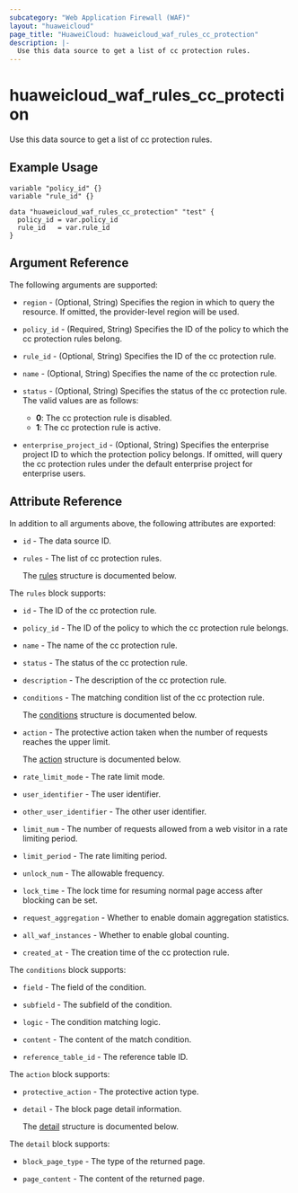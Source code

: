```yaml
---
subcategory: "Web Application Firewall (WAF)"
layout: "huaweicloud"
page_title: "HuaweiCloud: huaweicloud_waf_rules_cc_protection"
description: |-
  Use this data source to get a list of cc protection rules.
---
```


# huaweicloud_waf_rules_cc_protection

Use this data source to get a list of cc protection rules.

## Example Usage

```hcl
variable "policy_id" {}
variable "rule_id" {}

data "huaweicloud_waf_rules_cc_protection" "test" {
  policy_id = var.policy_id
  rule_id   = var.rule_id
}
```

## Argument Reference

The following arguments are supported:

* `region` - (Optional, String) Specifies the region in which to query the resource.
  If omitted, the provider-level region will be used.

* `policy_id` - (Required, String) Specifies the ID of the policy to which the cc protection rules belong.

* `rule_id` - (Optional, String) Specifies the ID of the cc protection rule.

* `name` - (Optional, String) Specifies the name of the cc protection rule.

* `status` - (Optional, String) Specifies the status of the cc protection rule.
  The valid values are as follows:
  + **0**: The cc protection rule is disabled.
  + **1**: The cc protection  rule is active.

* `enterprise_project_id` - (Optional, String) Specifies the enterprise project ID to which the protection policy belongs.
  If omitted, will query the cc protection rules under the default enterprise project for enterprise users.

## Attribute Reference

In addition to all arguments above, the following attributes are exported:

* `id` - The data source ID.

* `rules` - The list of cc protection rules.

  The [rules](#rules_struct) structure is documented below.

<a name="rules_struct"></a>
The `rules` block supports:

* `id` - The ID of the cc protection rule.

* `policy_id` - The ID of the policy to which the cc protection rule belongs.

* `name` - The name of the cc protection rule.

* `status` - The status of the cc protection rule.

* `description` - The description of the cc protection rule.

* `conditions` - The matching condition list of the cc protection rule.

  The [conditions](#rules_conditions_struct) structure is documented below.

* `action` - The protective action taken when the number of requests reaches the upper limit.

  The [action](#rules_action_struct) structure is documented below.

* `rate_limit_mode` - The rate limit mode.

* `user_identifier` - The user identifier.

* `other_user_identifier` - The other user identifier.

* `limit_num` - The number of requests allowed from a web visitor in a rate limiting period.

* `limit_period` - The rate limiting period.

* `unlock_num` - The allowable frequency.

* `lock_time` - The lock time for resuming normal page access after blocking can be set.

* `request_aggregation` - Whether to enable domain aggregation statistics.

* `all_waf_instances` - Whether to enable global counting.

* `created_at` - The creation time of the cc protection rule.

<a name="rules_conditions_struct"></a>
The `conditions` block supports:

* `field` - The field of the condition.

* `subfield` - The subfield of the condition.

* `logic` - The condition matching logic.

* `content` - The content of the match condition.

* `reference_table_id` - The reference table ID.

<a name="rules_action_struct"></a>
The `action` block supports:

* `protective_action` - The protective action type.

* `detail` - The block page detail information.

  The [detail](#action_detail_struct) structure is documented below.

<a name="action_detail_struct"></a>
The `detail` block supports:

* `block_page_type` - The type of the returned page.

* `page_content` - The content of the returned page.
